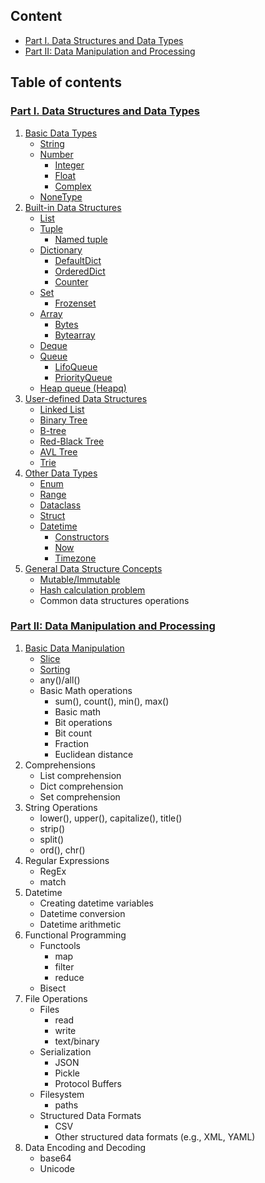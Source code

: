 ## Content

- [Part I. Data Structures and Data Types](#toc-1-ds-and-dt)
- [Part II: Data Manipulation and Processing](#toc-2-dm-and-processing)

## Table of contents

### [Part I. Data Structures and Data Types](#1-ds-and-dt) <a id="toc-1-ds-and-dt"></a>

1. [Basic Data Types](#basic-dt)
    - [String](#string)
    - [Number](#number)
        - [Integer](#integer)
        - [Float](#float)
        - [Complex](#complex)
    - [NoneType](#none)
2. [Built-in Data Structures](#built-in-ds)
    - [List](#list)
    - [Tuple](#tuple)
        - [Named tuple](#namedtuple)
    - [Dictionary](#dict)
        - [DefaultDict](#defaultdict)
        - [OrderedDict](#ordereddict)
        - [Counter](#counter)
    - [Set](#set)
        - [Frozenset](#frozenset)
    - [Array](#array)
        - [Bytes](#bytes)
        - [Bytearray](#bytearray)
    - [Deque](#deque)
    - [Queue](#queue)
        - [LifoQueue](#lifoqueue)
        - [PriorityQueue](#priorityqueue)
    - [Heap queue (Heapq)](#heap)
3. [User-defined Data Structures](#user-defined-ds)
    - [Linked List](#linkedlist)
    - [Binary Tree](#binarytree)
    - [B-tree](#btree)
    - [Red-Black Tree](#redblacktree)
    - [AVL Tree](#avltree)
    - [Trie](#trie)
4. [Other Data Types](#other-dt)
    - [Enum](#enum)
    - [Range](#range)
    - [Dataclass](#dataclass)
    - [Struct](#struct)
    - [Datetime](#datetime)
        - [Constructors](#constructors)
        - [Now](#now)
        - [Timezone](#timezone)
5. [General Data Structure Concepts](#general-ds-concepts)
    - [Mutable/Immutable](#mutable-immutable)
    - [Hash calculation problem](#hashcalc)
    - Common data structures operations

### [Part II: Data Manipulation and Processing](#2-dm-and-processing) <a id="toc-2-dm-and-processing"></a>

1. [Basic Data Manipulation](#basic-dm)
    - [Slice](#slice)
    - [Sorting](#sorting)
    - any()/all()
    - Basic Math operations
        - sum(), count(), min(), max()
        - Basic math
        - Bit operations
        - Bit count
        - Fraction
        - Euclidean distance
2. Comprehensions
    - List comprehension
    - Dict comprehension
    - Set comprehension
3. String Operations
    - lower(), upper(), capitalize(), title()
    - strip()
    - split()
    - ord(), chr()
4. Regular Expressions
    - RegEx
    - match
5. Datetime
    - Creating datetime variables
    - Datetime conversion
    - Datetime arithmetic
6. Functional Programming
    - Functools
        - map
        - filter
        - reduce
    - Bisect
7. File Operations
    - Files
        - read
        - write
        - text/binary
    - Serialization
        - JSON
        - Pickle
        - Protocol Buffers
    - Filesystem
        - paths
    - Structured Data Formats
        - CSV
        - Other structured data formats (e.g., XML, YAML)
8. Data Encoding and Decoding
    - base64
    - Unicode
